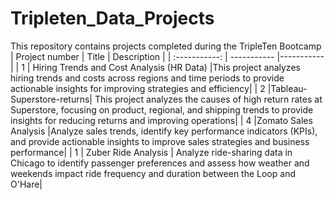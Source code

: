 # Tripleten_Data_Projects
This repository contains projects completed during the TripleTen Bootcamp
| Project number | Title | Description |
| :-----------: | ----------- |----------- |
| 1 | Hiring Trends and Cost Analysis (HR Data) |This project analyzes hiring trends and costs across regions and time periods to provide actionable insights for improving strategies and efficiency|
| 2 |Tableau-Superstore-returns| This project analyzes the causes of high return rates at Superstore, focusing on product, regional, and shipping trends to provide insights for reducing returns and improving operations|
| 4 |Zomato Sales Analysis |Analyze sales trends, identify key performance indicators (KPIs), and provide actionable insights to improve sales strategies and business performance|
| 1 | Zuber Ride Analysis | Analyze ride-sharing data in Chicago to identify passenger preferences and assess how weather and weekends impact ride frequency and duration between the Loop and O'Hare|
